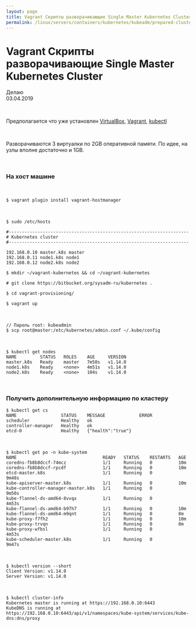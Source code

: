 ```yaml
---
layout: page
title: Vagrant Скрипты разворачивающие Single Master Kubernetes Cluster
permalink: /linux/servers/containers/kubernetes/kubeadm/prepared-cluster/
---
```


# Vagrant Скрипты разворачивающие Single Master Kubernetes Cluster

Делаю  
03.04.2019

<br/>

Предполагается что уже установлен <a href="/linux/servers/virtual/virtualbox/install/">VirtualBox</a>, <a href="/linux/servers/virtual/vagrant/install/ubuntu/">Vagrant</a>, <a href="/linux/servers/containers/kubernetes/install/">kubectl</a>

<br/>

Разворачиваются 3 виртуалки по 2GB оперативной памяти. По идее, на узлы вполне достаточно и 1GB.

<br/>

### На хост машине

<br/>

    $ vagrant plugin install vagrant-hostmanager

<br/>

    $ sudo /etc/hosts

```
#---------------------------------------------------------------------
# Kubernetes cluster
#---------------------------------------------------------------------

192.168.0.10 master.k8s master
192.168.0.11 node1.k8s node1
192.168.0.12 node2.k8s node2
```

    $ mkdir ~/vagrant-kubernetes && cd ~/vagrant-kubernetes

    # git clone https://bitbucket.org/sysadm-ru/kubernetes .

    $ cd vagrant-provisioning/

    $ vagrant up

<br/>

    // Пароль root: kubeadmin
    $ scp root@master:/etc/kubernetes/admin.conf ~/.kube/config

<br/>

    $ kubectl get nodes
    NAME         STATUS   ROLES    AGE     VERSION
    master.k8s   Ready    master   7m50s   v1.14.0
    node1.k8s    Ready    <none>   4m51s   v1.14.0
    node2.k8s    Ready    <none>   104s    v1.14.0

<br/>

### Получить дополнительную информацию по кластеру

    $ kubectl get cs
    NAME                 STATUS    MESSAGE             ERROR
    scheduler            Healthy   ok
    controller-manager   Healthy   ok
    etcd-0               Healthy   {"health":"true"}

<br/>

    $ kubectl get po -n kube-system
    NAME                                 READY   STATUS    RESTARTS   AGE
    coredns-fb8b8dccf-74mcz              1/1     Running   0          10m
    coredns-fb8b8dccf-rpcdf              1/1     Running   0          10m
    etcd-master.k8s                      1/1     Running   0          9m48s
    kube-apiserver-master.k8s            1/1     Running   0          10m
    kube-controller-manager-master.k8s   1/1     Running   0          9m50s
    kube-flannel-ds-amd64-8vvqx          1/1     Running   0          4m53s
    kube-flannel-ds-amd64-b97h7          1/1     Running   0          10m
    kube-flannel-ds-amd64-m9qnt          1/1     Running   0          8m
    kube-proxy-f7fh2                     1/1     Running   0          10m
    kube-proxy-trvqn                     1/1     Running   0          8m
    kube-proxy-wfbsl                     1/1     Running   0          4m53s
    kube-scheduler-master.k8s            1/1     Running   0          9m47s

<br/>

    $ kubectl version --short
    Client Version: v1.14.0
    Server Version: v1.14.0

<br/>

    $ kubectl cluster-info
    Kubernetes master is running at https://192.168.0.10:6443
    KubeDNS is running at https://192.168.0.10:6443/api/v1/namespaces/kube-system/services/kube-dns:dns/proxy
